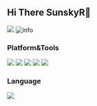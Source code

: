 ## Hi There SunskyR🌈
![](http://antzuhl.cn:4000/get/@sunskyr.readme)
![info](https://github-readme-stats.vercel.app/api?username=SunskyR&show_icons=true&count_private=true&hide=prs&theme=default_repocard)

### Platform&Tools
[![](https://img.shields.io/badge/OS-Arch%20Linux-33aadd?style=flat-square&logo=arch-linux&logoColor=ffffff)](https://www.archlinux.org/)
[![](https://img.shields.io/badge/macOS-Apple%20Silicon-%23000000?style=flat-square&logo=apple)](https://www.macrumors.com/guide/m1/)
[![](https://img.shields.io/badge/Xiaomi-%C2%A51000-%23FF6900?style=flat-square&logo=xiaomi)](mi.com)
[![](https://img.shields.io/badge/Windows-11-%230078D6?style=flat-square&logo=windows)](https://www.microsoft.com/en-us/windows)
[![](https://img.shields.io/badge/IDE-Visual%20Studio%20Code-%23007ACC?style=flat-square&logo=visualstudio)](https://code.visualstudio.com/)

### Language
[![](https://img.shields.io/badge/-Rust-%23000000?style=for-the-badge&logo=rust)](https://www.rust-lang.org/)
